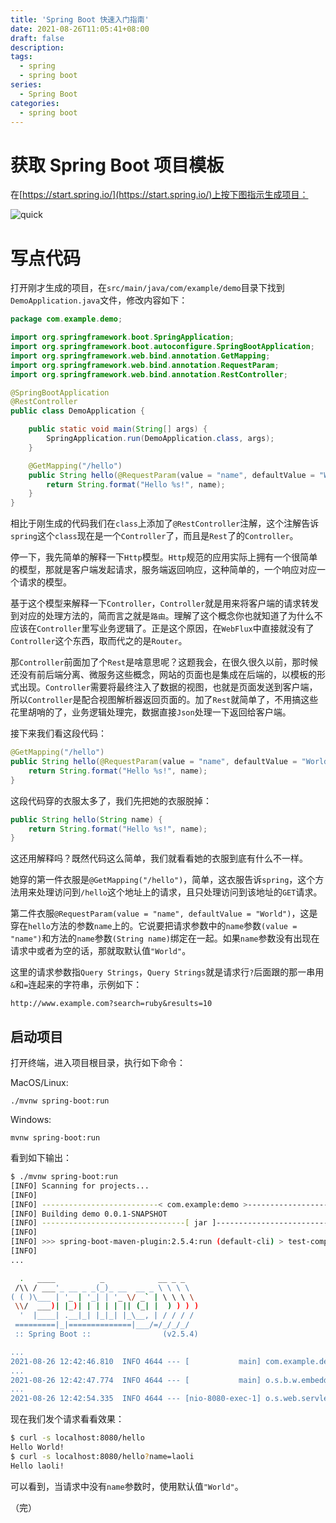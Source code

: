 ```yaml
---
title: 'Spring Boot 快速入门指南'
date: 2021-08-26T11:05:41+08:00
draft: false
description:
tags:
  - spring
  - spring boot
series:
  - Spring Boot
categories:
  - spring boot
---
```


# 获取 Spring Boot 项目模板

在[https://start.spring.io/](https://start.spring.io/)上按下图指示生成项目：

![quick](/posts/series/spring-boot/images/quick-img-1-12bfde9c5c280b1940d85dee3d81772d.png)

# 写点代码

打开刚才生成的项目，在`src/main/java/com/example/demo`目录下找到`DemoApplication.java`文件，修改内容如下：

```java
package com.example.demo;

import org.springframework.boot.SpringApplication;
import org.springframework.boot.autoconfigure.SpringBootApplication;
import org.springframework.web.bind.annotation.GetMapping;
import org.springframework.web.bind.annotation.RequestParam;
import org.springframework.web.bind.annotation.RestController;

@SpringBootApplication
@RestController
public class DemoApplication {

    public static void main(String[] args) {
        SpringApplication.run(DemoApplication.class, args);
    }

    @GetMapping("/hello")
    public String hello(@RequestParam(value = "name", defaultValue = "World") String name) {
        return String.format("Hello %s!", name);
    }
}
```

相比于刚生成的代码我们在`class`上添加了`@RestController`注解，这个注解告诉`spring`这个`class`现在是一个`Controller`了，而且是`Rest`了的`Controller`。

停一下，我先简单的解释一下`Http`模型。`Http`规范的应用实际上拥有一个很简单的模型，那就是客户端发起请求，服务端返回响应，这种简单的，一个响应对应一个请求的模型。

基于这个模型来解释一下`Controller`，`Controller`就是用来将客户端的请求转发到对应的处理方法的，简而言之就是`路由`。理解了这个概念你也就知道了为什么不应该在`Controller`里写业务逻辑了。正是这个原因，在`WebFlux`中直接就没有了`Controller`这个东西，取而代之的是`Router`。

那`Controller`前面加了个`Rest`是啥意思呢？这题我会，在很久很久以前，那时候还没有前后端分离、微服务这些概念，网站的页面也是集成在后端的，以模板的形式出现。`Controller`需要将最终注入了数据的视图，也就是页面发送到客户端，所以`Controller`是配合视图解析器返回页面的。加了`Rest`就简单了，不用搞这些花里胡哨的了，业务逻辑处理完，数据直接`Json`处理一下返回给客户端。

接下来我们看这段代码：

```java
@GetMapping("/hello")
public String hello(@RequestParam(value = "name", defaultValue = "World") String name) {
    return String.format("Hello %s!", name);
}
```

这段代码穿的衣服太多了，我们先把她的衣服脱掉：

```java
public String hello(String name) {
    return String.format("Hello %s!", name);
}
```

这还用解释吗？既然代码这么简单，我们就看看她的衣服到底有什么不一样。

她穿的第一件衣服是`@GetMapping("/hello")`，简单，这衣服告诉`spring`，这个方法用来处理访问到`/hello`这个地址上的请求，且只处理访问到该地址的`GET`请求。

第二件衣服`@RequestParam(value = "name", defaultValue = "World")`，这是穿在`hello`方法的参数`name`上的。它说要把请求参数中的`name`参数`(value = "name")`和方法的`name`参数`(String name)`绑定在一起。如果`name`参数没有出现在请求中或者为空的话，那就取默认值`"World"`。

这里的请求参数指`Query Strings`，`Query Strings`就是请求行`?`后面跟的那一串用`&`和`=`连起来的字符串，示例如下：

```
http://www.example.com?search=ruby&results=10
```

## 启动项目

打开终端，进入项目根目录，执行如下命令：

MacOS/Linux:

```
./mvnw spring-boot:run
```

Windows:

```
mvnw spring-boot:run
```

看到如下输出：

```bash
$ ./mvnw spring-boot:run
[INFO] Scanning for projects...
[INFO]
[INFO] --------------------------< com.example:demo >--------------------------
[INFO] Building demo 0.0.1-SNAPSHOT
[INFO] --------------------------------[ jar ]---------------------------------
[INFO]
[INFO] >>> spring-boot-maven-plugin:2.5.4:run (default-cli) > test-compile @ demo >>>
[INFO]
...

  .   ____          _            __ _ _
 /\\ / ___'_ __ _ _(_)_ __  __ _ \ \ \ \
( ( )\___ | '_ | '_| | '_ \/ _` | \ \ \ \
 \\/  ___)| |_)| | | | | || (_| |  ) ) ) )
  '  |____| .__|_| |_|_| |_\__, | / / / /
 =========|_|==============|___/=/_/_/_/
 :: Spring Boot ::                (v2.5.4)

...
2021-08-26 12:42:46.810  INFO 4644 --- [           main] com.example.demo.DemoApplication         : No active profile set, falling back to default profiles: default
...
2021-08-26 12:42:47.774  INFO 4644 --- [           main] o.s.b.w.embedded.tomcat.TomcatWebServer  : Tomcat started on port(s): 8080 (http) with context path ''
...
2021-08-26 12:42:54.335  INFO 4644 --- [nio-8080-exec-1] o.s.web.servlet.DispatcherServlet        : Completed initialization in 0 ms
```

现在我们发个请求看看效果：

```bash
$ curl -s localhost:8080/hello
Hello World!
$ curl -s localhost:8080/hello?name=laoli
Hello laoli!
```

可以看到，当请求中没有`name`参数时，使用默认值`"World"`。

（完）
